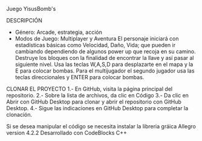 Juego YisusBomb's

DESCRIPCIÓN
- Género: Arcade, estrategia, acción
- Modos de Juego: Multiplayer y Aventura
El personaje iniciará con estadísticas básicas como Velocidad, Daño, Vida; que pueden ir cambiando dependiendo de algunos power up que recoja en su camino. Destruye los bloques con la finalidad de encontrar la llave y así pasar al siguiente nivel. Usa las teclas W,A,S,D para desplazarte en el mapa y la E para colocar bombas.
Para el multijugador el segundo jugador usa las teclas direccionales y ENTER para colocar bombas.

CLONAR EL PROYECTO
1.- En GitHub, visita la página principal del repositorio.
2.- Sobre la lista de archivos, da clic en Código
3.- Da clic en Abrir con GitHub Desktop para clonar y abrir el repositorio con GitHub Desktop.
4.- Sigue las indicaciones en GitHub Desktop para completar la clonación.

Si se desea manipular el código se necesita instalar la libreria gráica Allegro version 4.2.2
Desarrollado con CodeBlocks
C++
